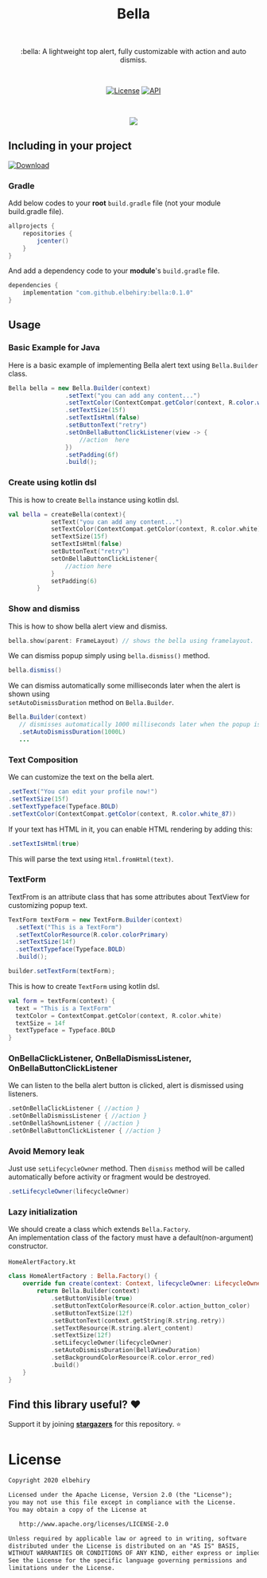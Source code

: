 <h1 align="center">Bella</h1></br>

<p align="center">
:bella: A lightweight top alert, fully customizable with action and auto dismiss.
</p>
</br>
<p align="center">
  <a href="https://opensource.org/licenses/Apache-2.0"><img alt="License" src="https://img.shields.io/badge/License-Apache%202.0-blue.svg"/></a>
  <a href="https://android-arsenal.com/api?level=21"><img alt="API" src="https://img.shields.io/badge/API-21%2B-brightgreen.svg?style=flat"/></a>
</p> <br>

<p align="center">
<img src="https://user-images.githubusercontent.com/8813304/94427448-60263580-018f-11eb-990f-10bbadd6f7cc.gif"/>
</p>

## Including in your project
[![Download](https://api.bintray.com/packages/elbehiry/maven/bella/images/download.svg)](https://bintray.com/elbehiry/maven/bella/_latestVersion)
### Gradle 
Add below codes to your **root** `build.gradle` file (not your module build.gradle file).
```gradle
allprojects {
    repositories {
        jcenter()
    }
}
```
And add a dependency code to your **module**'s `build.gradle` file.
```gradle
dependencies {
    implementation "com.github.elbehiry:bella:0.1.0"
}
```

## Usage

### Basic Example for Java
Here is a basic example of implementing Bella alert  text using `Bella.Builder` class.<br>

```java
Bella bella = new Bella.Builder(context)
                .setText("you can add any content...")
                .setTextColor(ContextCompat.getColor(context, R.color.white))
                .setTextSize(15f)
                .setTextIsHtml(false)
                .setButtonText("retry")
                .setOnBellaButtonClickListener(view -> {
                    //action  here
                })
                .setPadding(6f)
                .build();
```

### Create using kotlin dsl
This is how to create `Bella` instance using kotlin dsl.

```kotlin
val bella = createBella(context){
            setText("you can add any content...")
            setTextColor(ContextCompat.getColor(context, R.color.white))
            setTextSize(15f)
            setTextIsHtml(false)
            setButtonText("retry")
            setOnBellaButtonClickListener{
                //action here
            }
            setPadding(6)
        }
```

### Show and dismiss
This is how to show bella alert view and dismiss. <br>

```kotlin
bella.show(parent: FrameLayout) // shows the bella using framelayout.
```

We can dismiss popup simply using `bella.dismiss()` method.
```java
bella.dismiss()
```
We can dismiss  automatically some milliseconds later when the alert is shown using <br> 
`setAutoDismissDuration` method on `Bella.Builder`.
```java
Bella.Builder(context)
   // dismisses automatically 1000 milliseconds later when the popup is shown.
   .setAutoDismissDuration(1000L)
   ...
```

### Text Composition
We can customize the text on the bella alert.

```java
.setText("You can edit your profile now!")
.setTextSize(15f)
.setTextTypeface(Typeface.BOLD)
.setTextColor(ContextCompat.getColor(context, R.color.white_87))
```

If your text has HTML in it, you can enable HTML rendering by adding this:
```java
.setTextIsHtml(true)
```

This will parse the text using `Html.fromHtml(text)`.

### TextForm
TextFrom is an attribute class that has some attributes about TextView for customizing popup text.

```java
TextForm textForm = new TextForm.Builder(context)
  .setText("This is a TextForm")
  .setTextColorResource(R.color.colorPrimary)
  .setTextSize(14f)
  .setTextTypeface(Typeface.BOLD)
  .build();

builder.setTextForm(textForm);
```

This is how to create `TextForm` using kotlin dsl.

```kotlin
val form = textForm(context) {
  text = "This is a TextForm"
  textColor = ContextCompat.getColor(context, R.color.white)
  textSize = 14f
  textTypeface = Typeface.BOLD
}
```

### OnBellaClickListener, OnBellaDismissListener, OnBellaButtonClickListener
We can listen to the bella alert button is clicked, alert is dismissed using listeners.

```kotlin
.setOnBellaClickListener { //action }
.setOnBellaDismissListener { //action }
.setOnBellaShownListener { //action }
.setOnBellaButtonClickListener { //action }
```

### Avoid Memory leak

Just use `setLifecycleOwner` method. Then `dismiss` method will be called automatically before activity or fragment would be destroyed.
```java
.setLifecycleOwner(lifecycleOwner)
```

### Lazy initialization

We should create a class which extends `Bella.Factory`.<br>
An implementation class of the factory must have a default(non-argument) constructor. <br><br>
`HomeAlertFactory.kt`
```kotlin
class HomeAlertFactory : Bella.Factory() {
    override fun create(context: Context, lifecycleOwner: LifecycleOwner): Bella {
        return Bella.Builder(context)
            .setButtonVisible(true)
            .setButtonTextColorResource(R.color.action_button_color)
            .setButtonTextSize(12f)
            .setButtonText(context.getString(R.string.retry))
            .setTextResource(R.string.alert_content)
            .setTextSize(12f)
            .setLifecycleOwner(lifecycleOwner)
            .setAutoDismissDuration(BellaViewDuration)
            .setBackgroundColorResource(R.color.error_red)
            .build()
    }
}
```

## Find this library useful? :heart:
Support it by joining __[stargazers](https://github.com/elbehiry/bella/stargazers)__ for this repository. :star:

# License
```xml
Copyright 2020 elbehiry

Licensed under the Apache License, Version 2.0 (the "License");
you may not use this file except in compliance with the License.
You may obtain a copy of the License at

   http://www.apache.org/licenses/LICENSE-2.0

Unless required by applicable law or agreed to in writing, software
distributed under the License is distributed on an "AS IS" BASIS,
WITHOUT WARRANTIES OR CONDITIONS OF ANY KIND, either express or implied.
See the License for the specific language governing permissions and
limitations under the License.
```